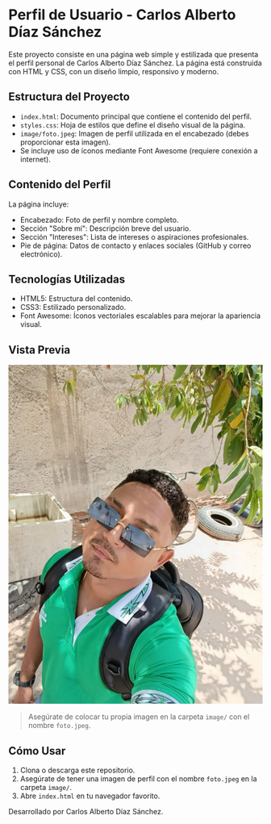 # Perfil de Usuario - Carlos Alberto Díaz Sánchez

Este proyecto consiste en una página web simple y estilizada que presenta el perfil personal de Carlos Alberto Díaz Sánchez. La página está construida con HTML y CSS, con un diseño limpio, responsivo y moderno.

## Estructura del Proyecto

- `index.html`: Documento principal que contiene el contenido del perfil.
- `styles.css`: Hoja de estilos que define el diseño visual de la página.
- `image/foto.jpeg`: Imagen de perfil utilizada en el encabezado (debes proporcionar esta imagen).
- Se incluye uso de íconos mediante Font Awesome (requiere conexión a internet).

## Contenido del Perfil

La página incluye:

- Encabezado: Foto de perfil y nombre completo.
- Sección "Sobre mí": Descripción breve del usuario.
- Sección "Intereses": Lista de intereses o aspiraciones profesionales.
- Pie de página: Datos de contacto y enlaces sociales (GitHub y correo electrónico).

## Tecnologías Utilizadas

- HTML5: Estructura del contenido.
- CSS3: Estilizado personalizado.
- Font Awesome: Íconos vectoriales escalables para mejorar la apariencia visual.

## Vista Previa

![preview](image/foto.jpeg)

> Asegúrate de colocar tu propia imagen en la carpeta `image/` con el nombre `foto.jpeg`.

## Cómo Usar

1. Clona o descarga este repositorio.
2. Asegúrate de tener una imagen de perfil con el nombre `foto.jpeg` en la carpeta `image/`.
3. Abre `index.html` en tu navegador favorito.

Desarrollado por Carlos Alberto Díaz Sánchez.
